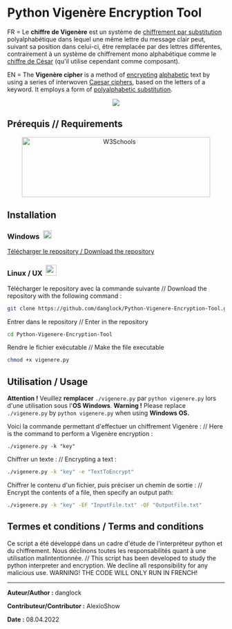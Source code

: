 # Python Vigenère Encryption Tool
FR = Le **chiffre de Vigenère** est un système de [chiffrement par substitution](https://fr.wikipedia.org/wiki/Chiffrement_par_substitution "Chiffrement par substitution") polyalphabétique dans lequel une même lettre du message clair peut, suivant sa position dans celui-ci, être remplacée par des lettres différentes, contrairement à un système de chiffrement mono alphabétique comme le [chiffre de César](https://fr.wikipedia.org/wiki/Chiffre_de_C%C3%A9sar "Chiffre de César") (qu'il utilise cependant comme composant).

EN = The **Vigenère cipher** is a method of [encrypting](https://en.wikipedia.org/wiki/Encryption) [alphabetic](https://en.wikipedia.org/wiki/Alphabetic) text by using a series of interwoven [Caesar ciphers](https://en.wikipedia.org/wiki/Caesar_cipher), based on the letters of a keyword. It employs a form of [polyalphabetic substitution](https://en.wikipedia.org/wiki/Polyalphabetic_cipher).

<p align="center">
  <img src="https://iili.io/VAnXQn.md.png" />
</p>

## Prérequis // Requirements

<p>
<p align="center">
<a href="https://www.python.org/downloads/"><img style="display: block; margin-left: auto; margin-right: auto;" src="https://upload.wikimedia.org/wikipedia/commons/f/f8/Python_logo_and_wordmark.svg" alt="W3Schools" width="436" height="139" border="0" />
</a>
</p>

## Installation

<h3><strong>Windows </strong>&nbsp;<img src="https://simpleicons.org/icons/windows.svg" alt="" width="20" height="20" /></h3>

[Télécharger le repository / Download the repository](https://github.com/danglock/V.E.T-Vigenere-Encryption-Tool/archive/refs/heads/main.zip)

<h3><strong>Linux / UX </strong>&nbsp;<img src="https://simpleicons.org/icons/linux.svg" alt="" width="25" height="25" /></h3>

Télécharger le repository avec la commande suivante // Download the repository with the following command  :

```bash
git clone https://github.com/danglock/Python-Vigenere-Encryption-Tool.git
```
Entrer dans le repository // Enter in the repository

```bash
cd Python-Vigenere-Encryption-Tool
```

Rendre le fichier exécutable // Make the file executable

```bash
chmod +x vigenere.py
```

## Utilisation / Usage

**Attention !** Veuillez **remplacer** ``./vigenere.py`` par ``python vigenere.py`` lors d'une utilisation sous l'**OS Windows**.
**Warning !** Please replace ``./vigenere.py`` by ``python vigenere.py`` when using **Windows OS.**

Voici la commande permettant d'effectuer un chiffrement Vigenère : // Here is the command to perform a Vigenère encryption :

```
./vigenere.py -k "key"
```

Chiffrer un texte : // Encrypting a text :

```bash
./vigenere.py -k "key" -e "TextToEncrypt"
```

Chiffrer le contenu d'un fichier, puis préciser un chemin de sortie : // Encrypt the contents of a file, then specify an output path:

```bash
./vigenere.py -k "key" -EF "InputFile.txt" -OF "OutputFile.txt"
```

## Termes et conditions / Terms and conditions

Ce script a été développé dans un cadre d'étude de l'interpréteur python et du chiffrement. Nous déclinons toutes les responsabilités quant à une utilisation malintentionnée. // This script has been developed to study the python interpreter and encryption. We decline all responsibility for any malicious use. WARNING! THE CODE WILL ONLY RUN IN FRENCH!

------

**Auteur/Author :** danglock

**Contributeur/Contributor :** AlexioShow

**Date :** 08.04.2022
